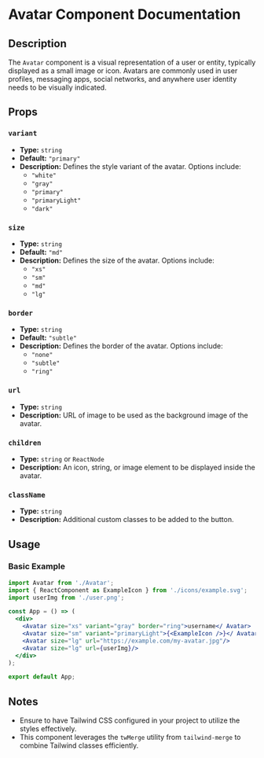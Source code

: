 # Avatar Component Documentation

## Description

The `Avatar` component is a visual representation of a user or entity, typically displayed as a small image or icon. Avatars are commonly used in user profiles, messaging apps, social networks, and anywhere user identity needs to be visually indicated.

## Props

### `variant`
- **Type:** `string`
- **Default:** `"primary"`
- **Description:** Defines the style variant of the avatar. Options include:
  - `"white"` 
  - `"gray"`
  - `"primary"`
  - `"primaryLight"`
  - `"dark"`

### `size`
- **Type:** `string`
- **Default:** `"md"`
- **Description:** Defines the size of the avatar. Options include:
  - `"xs"`
  - `"sm"`
  - `"md"`
  - `"lg"`

### `border`
- **Type:** `string`
- **Default:** `"subtle"`
- **Description:** Defines the border of the avatar. Options include:
  - `"none"`
  - `"subtle"`
  - `"ring"`

### `url`
- **Type:** `string`
- **Description:** URL of image to be used as the background image of the avatar.

### `children`
- **Type:** `string` or `ReactNode`
- **Description:** An icon, string, or image element to be displayed inside the avatar.

### `className`
- **Type:** `string`
- **Description:** Additional custom classes to be added to the button.

## Usage

### Basic Example

```jsx
import Avatar from './Avatar';
import { ReactComponent as ExampleIcon } from './icons/example.svg';
import userImg from './user.png';

const App = () => (
  <div>
    <Avatar size="xs" variant="gray" border="ring">username</ Avatar>
    <Avatar size="sm" variant="primaryLight">{<ExampleIcon />}</ Avatar>
    <Avatar size="lg" url="https://example.com/my-avatar.jpg"/>
    <Avatar size="lg" url={userImg}/>
  </div>
);

export default App;
```
## Notes

- Ensure to have Tailwind CSS configured in your project to utilize the styles effectively.
- This component leverages the `twMerge` utility from `tailwind-merge` to combine Tailwind classes efficiently.